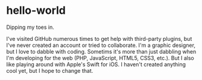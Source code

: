 # hello-world
Dipping my toes in.

I've visited GitHub numerous times to get help with third-party plugins, but I've never created an account or tried to collaborate. I'm a graphic designer, but I love to dabble with coding. Sometims it's more than just dabbling when I'm developing for the web (PHP, JavaScript, HTML5, CSS3, etc.). But I also like playing around with Apple's Swift for iOS. I haven't created anything cool yet, but I hope to change that. 
